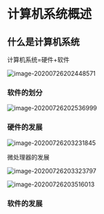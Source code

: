 # 计算机系统概述

## 什么是计算机系统

计算机系统=硬件+软件

![image-20200726202448571](https://tva1.sinaimg.cn/large/007S8ZIlly1gh4n8vx9dij31640qwh6a.jpg)

### 软件的划分

![image-20200726202536999](https://tva1.sinaimg.cn/large/007S8ZIlly1gh4n9oi5scj31hi0lsx6b.jpg)

### 硬件的发展

![image-20200726203231845](https://tva1.sinaimg.cn/large/007S8ZIlly1gh4ngvp5whj31k70u04qq.jpg)

微处理器的发展

![image-20200726203323797](https://tva1.sinaimg.cn/large/007S8ZIlly1gh4nhrx8ffj31md0u0hdt.jpg)

![image-20200726203516013](https://tva1.sinaimg.cn/large/007S8ZIlly1gh4njq1ov4j31c40leaua.jpg)

### 软件的发展

